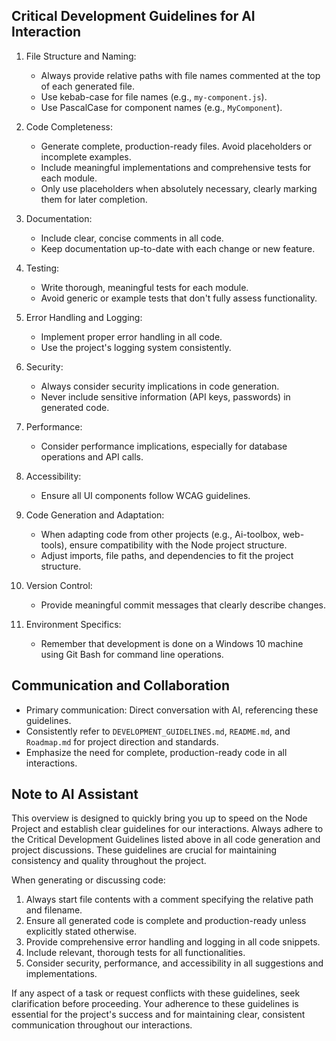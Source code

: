 ## Critical Development Guidelines for AI Interaction

1. File Structure and Naming:
   - Always provide relative paths with file names commented at the top of each generated file.
   - Use kebab-case for file names (e.g., `my-component.js`).
   - Use PascalCase for component names (e.g., `MyComponent`).

2. Code Completeness:
   - Generate complete, production-ready files. Avoid placeholders or incomplete examples.
   - Include meaningful implementations and comprehensive tests for each module.
   - Only use placeholders when absolutely necessary, clearly marking them for later completion.

3. Documentation:
   - Include clear, concise comments in all code.
   - Keep documentation up-to-date with each change or new feature.

4. Testing:
   - Write thorough, meaningful tests for each module.
   - Avoid generic or example tests that don't fully assess functionality.

5. Error Handling and Logging:
   - Implement proper error handling in all code.
   - Use the project's logging system consistently.

6. Security:
   - Always consider security implications in code generation.
   - Never include sensitive information (API keys, passwords) in generated code.

7. Performance:
   - Consider performance implications, especially for database operations and API calls.

8. Accessibility:
   - Ensure all UI components follow WCAG guidelines.

9. Code Generation and Adaptation:
   - When adapting code from other projects (e.g., Ai-toolbox, web-tools), ensure compatibility with the Node project structure.
   - Adjust imports, file paths, and dependencies to fit the project structure.

10. Version Control:
    - Provide meaningful commit messages that clearly describe changes.

11. Environment Specifics:
    - Remember that development is done on a Windows 10 machine using Git Bash for command line operations.

## Communication and Collaboration
- Primary communication: Direct conversation with AI, referencing these guidelines.
- Consistently refer to `DEVELOPMENT_GUIDELINES.md`, `README.md`, and `Roadmap.md` for project direction and standards.
- Emphasize the need for complete, production-ready code in all interactions.

## Note to AI Assistant
This overview is designed to quickly bring you up to speed on the Node Project and establish clear guidelines for our interactions. Always adhere to the Critical Development Guidelines listed above in all code generation and project discussions. These guidelines are crucial for maintaining consistency and quality throughout the project.

When generating or discussing code:
1. Always start file contents with a comment specifying the relative path and filename.
2. Ensure all generated code is complete and production-ready unless explicitly stated otherwise.
3. Provide comprehensive error handling and logging in all code snippets.
4. Include relevant, thorough tests for all functionalities.
5. Consider security, performance, and accessibility in all suggestions and implementations.

If any aspect of a task or request conflicts with these guidelines, seek clarification before proceeding. Your adherence to these guidelines is essential for the project's success and for maintaining clear, consistent communication throughout our interactions.

